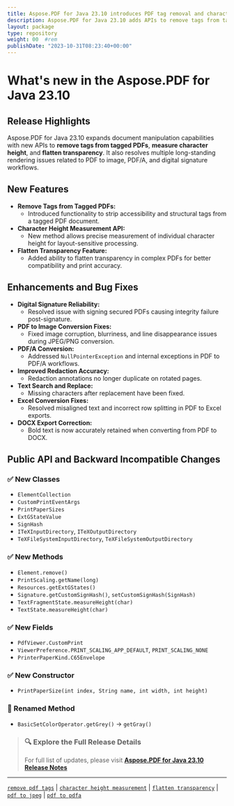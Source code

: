 ```yaml
---
title: Aspose.PDF for Java 23.10 introduces PDF tag removal and character height measurement
description: Aspose.PDF for Java 23.10 adds APIs to remove tags from tagged PDFs, measure character height, and flatten transparency while resolving major rendering bugs.
layout: package
type: repository
weight: 00	#rem
publishDate: "2023-10-31T08:23:40+00:00"
---
```


# What's new in the Aspose.PDF for Java 23.10

## Release Highlights

Aspose.PDF for Java 23.10 expands document manipulation capabilities with new APIs to **remove tags from tagged PDFs**, **measure character height**, and **flatten transparency**. It also resolves multiple long-standing rendering issues related to PDF to image, PDF/A, and digital signature workflows.

## New Features

- **Remove Tags from Tagged PDFs:**
  - Introduced functionality to strip accessibility and structural tags from a tagged PDF document.
- **Character Height Measurement API:**
  - New method allows precise measurement of individual character height for layout-sensitive processing.
- **Flatten Transparency Feature:**
  - Added ability to flatten transparency in complex PDFs for better compatibility and print accuracy.

## Enhancements and Bug Fixes

- **Digital Signature Reliability:**
  - Resolved issue with signing secured PDFs causing integrity failure post-signature.
- **PDF to Image Conversion Fixes:**
  - Fixed image corruption, blurriness, and line disappearance issues during JPEG/PNG conversion.
- **PDF/A Conversion:**
  - Addressed `NullPointerException` and internal exceptions in PDF to PDF/A workflows.
- **Improved Redaction Accuracy:**
  - Redaction annotations no longer duplicate on rotated pages.
- **Text Search and Replace:**
  - Missing characters after replacement have been fixed.
- **Excel Conversion Fixes:**
  - Resolved misaligned text and incorrect row splitting in PDF to Excel exports.
- **DOCX Export Correction:**
  - Bold text is now accurately retained when converting from PDF to DOCX.

## Public API and Backward Incompatible Changes

### ✅ New Classes

- `ElementCollection`
- `CustomPrintEventArgs`
- `PrintPaperSizes`
- `ExtGStateValue`
- `SignHash`
- `ITeXInputDirectory`, `ITeXOutputDirectory`
- `TeXFileSystemInputDirectory`, `TeXFileSystemOutputDirectory`

### ✅ New Methods

- `Element.remove()`
- `PrintScaling.getName(long)`
- `Resources.getExtGStates()`
- `Signature.getCustomSignHash()`, `setCustomSignHash(SignHash)`
- `TextFragmentState.measureHeight(char)`
- `TextState.measureHeight(char)`

### ✅ New Fields

- `PdfViewer.CustomPrint`
- `ViewerPreference.PRINT_SCALING_APP_DEFAULT`, `PRINT_SCALING_NONE`
- `PrinterPaperKind.C65Envelope`

### ✅ New Constructor

- `PrintPaperSize(int index, String name, int width, int height)`

### 🔄 Renamed Method

- `BasicSetColorOperator.getGrey()` → `getGray()`

> ### 🔍 Explore the Full Release Details  
> For full list of updates, please visit **[Aspose.PDF for Java 23.10 Release Notes](https://releases.aspose.com/pdf/java/release-notes/2023/aspose-pdf-for-java-23-10-release-notes/)**

---

[`remove pdf tags`](https://search.aspose.com/q/remove-pdf-tags.html) | [`character height measurement`](https://search.aspose.com/q/character-height-measurement.html) | [`flatten transparency`](https://search.aspose.com/q/flatten-transparency.html) | [`pdf to jpeg`](https://search.aspose.com/q/pdf-to-jpeg.html) | [`pdf to pdfa`](https://search.aspose.com/q/pdf-to-pdfa.html)
